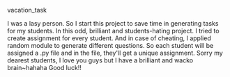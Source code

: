 vacation_task

I was a lasy person. So I start this project to save time in generating tasks for my students.
In this odd, brilliant and students-hating project. I tried to create assignment for every student.
And in case of cheating, I applied random module to generate different questions.
So each student will be assigned a .py file and in the file, they'll get a unique assignment.
Sorry my dearest students, I love you guys but I have a brilliant and wacko brain~hahaha 
Good luck!!